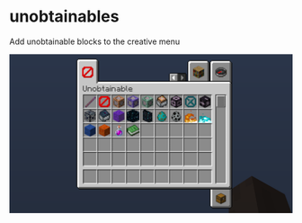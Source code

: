 # unobtainables

Add unobtainable blocks to the creative menu

![Creative inventory showing a new group containing unobtainable items](assets/demo.png)

